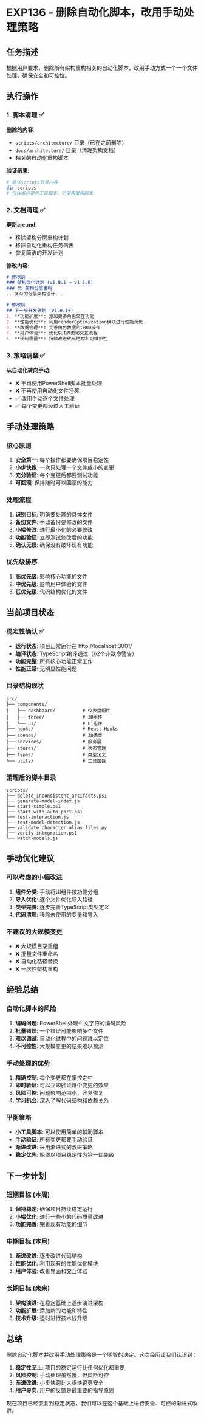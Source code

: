 # EXP136 - 删除自动化脚本，改用手动处理策略

## 任务描述
根据用户要求，删除所有架构重构相关的自动化脚本，改用手动方式一个一个文件处理，确保安全和可控性。

## 执行操作

### 1. 脚本清理 ✅
**删除的内容**:
- `scripts/architecture/` 目录（已在之前删除）
- `docs/architecture/` 目录（清理架构文档）
- 相关的自动化重构脚本

**验证结果**:
```powershell
# 确认scripts目录内容
dir scripts
# 仅保留必要的工具脚本，无架构重构脚本
```

### 2. 文档清理 ✅
**更新arc.md**:
- 移除架构分层重构计划
- 移除自动化重构任务列表
- 恢复简洁的开发计划

**修改内容**:
```markdown
# 修改前
### 架构优化计划 (v1.0.1 → v1.1.0)
### 🏗️ 架构分层重构
...复杂的分层架构设计...

# 修改后
## 下一步开发计划 (v1.0.1+)
1. **功能扩展**: 添加更多角色交互功能
2. **性能优化**: 利用renderOptimization模块进行性能调优
3. **数据管理**: 完善角色数据的CRUD操作
4. **用户体验**: 优化GUI界面和交互流程
5. **代码质量**: 持续改进代码结构和可维护性
```

### 3. 策略调整 ✅
**从自动化转向手动**:
- ❌ 不再使用PowerShell脚本批量处理
- ❌ 不再使用自动化文件迁移
- ✅ 改用手动逐个文件处理
- ✅ 每个变更都经过人工验证

## 手动处理策略

### 核心原则
1. **安全第一**: 每个操作都要确保项目稳定性
2. **小步快跑**: 一次只处理一个文件或小的变更
3. **充分验证**: 每个变更后都要测试功能
4. **可回滚**: 保持随时可以回滚的能力

### 处理流程
1. **识别目标**: 明确要处理的具体文件
2. **备份文件**: 手动备份要修改的文件
3. **小幅修改**: 进行最小化的必要修改
4. **功能验证**: 立即测试修改后的功能
5. **确认无误**: 确保没有破坏现有功能

### 优先级排序
1. **高优先级**: 影响核心功能的文件
2. **中优先级**: 影响用户体验的文件
3. **低优先级**: 代码结构优化的文件

## 当前项目状态

### 稳定性确认 ✅
- **运行状态**: 项目正常运行在 http://localhost:3001/
- **编译状态**: TypeScript编译通过（62个非致命警告）
- **功能完整**: 所有核心功能正常工作
- **性能正常**: 无明显性能问题

### 目录结构现状
```
src/
├── components/
│   ├── dashboard/          # 仪表盘组件
│   ├── three/              # 3D组件
│   └── ui/                 # UI组件
├── hooks/                  # React Hooks
├── scenes/                 # 3D场景
├── services/               # 服务层
├── stores/                 # 状态管理
├── types/                  # 类型定义
└── utils/                  # 工具函数
```

### 清理后的脚本目录
```
scripts/
├── delete_inconsistent_artifacts.ps1
├── generate-model-index.js
├── start-simple.ps1
├── start-with-auto-port.ps1
├── test-interaction.js
├── test-model-detection.js
├── validate_character_alias_files.py
├── verify-integration.ps1
└── watch-models.js
```

## 手动优化建议

### 可以考虑的小幅改进
1. **组件分类**: 手动将UI组件按功能分组
2. **导入优化**: 逐个文件优化导入路径
3. **类型完善**: 逐步完善TypeScript类型定义
4. **代码清理**: 移除未使用的变量和导入

### 不建议的大规模变更
- ❌ 大规模目录重组
- ❌ 批量文件重命名
- ❌ 自动化路径替换
- ❌ 一次性架构重构

## 经验总结

### 自动化脚本的风险
1. **编码问题**: PowerShell处理中文字符的编码风险
2. **批量错误**: 一个错误可能影响多个文件
3. **难以调试**: 自动化过程中的问题难以定位
4. **不可控性**: 大规模变更的结果难以预测

### 手动处理的优势
1. **精确控制**: 每个变更都在掌控之中
2. **即时验证**: 可以立即验证每个变更的效果
3. **风险可控**: 问题影响范围小，容易修复
4. **学习机会**: 深入了解代码结构和依赖关系

### 平衡策略
- **小工具脚本**: 可以使用简单的辅助脚本
- **手动验证**: 所有变更都要手动验证
- **渐进改进**: 采用渐进式的改进策略
- **稳定优先**: 始终以项目稳定性为第一优先级

## 下一步计划

### 短期目标 (本周)
1. **保持稳定**: 确保项目持续稳定运行
2. **小幅优化**: 进行一些小的代码质量改进
3. **功能完善**: 完善现有功能的细节

### 中期目标 (本月)
1. **渐进改进**: 逐步改进代码结构
2. **性能优化**: 利用现有的性能优化模块
3. **用户体验**: 改善界面和交互体验

### 长期目标 (未来)
1. **架构演进**: 在稳定基础上逐步演进架构
2. **功能扩展**: 添加新的功能和特性
3. **技术升级**: 适时进行技术栈升级

## 总结

删除自动化脚本并改用手动处理策略是一个明智的决定。这次经历让我们认识到：

1. **稳定性至上**: 项目的稳定运行比任何优化都重要
2. **风险控制**: 手动处理虽然慢，但风险可控
3. **渐进改进**: 小步快跑比大步快跑更安全
4. **用户导向**: 用户的反馈是最重要的指导原则

现在项目已经恢复到稳定状态，我们可以在这个基础上进行安全、可控的渐进式改进。
